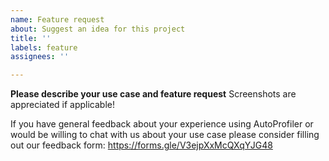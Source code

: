 ```yaml
---
name: Feature request
about: Suggest an idea for this project
title: ''
labels: feature
assignees: ''

---
```


**Please describe your use case and feature request**
Screenshots are appreciated if applicable!

If you have general feedback about your experience using AutoProfiler or would be willing to chat with us about your use case please consider filling out our feedback form: https://forms.gle/V3ejpXxMcQXqYJG48
